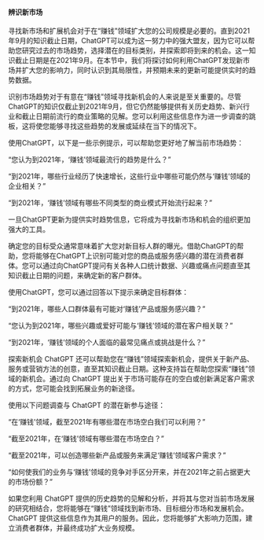 #### 辨识新市场

寻找新市场和扩展机会对于在“赚钱”领域扩大您的公司规模是必要的。直到2021年9月的知识截止日期，ChatGPT可以成为这一努力中的强大盟友，因为它可以帮助您研究过去的市场趋势，选择潜在的目标类别，并探索即将到来的机会。这一知识截止日期是在2021年9月。在本节中，我们将探讨如何利用ChatGPT发现新市场并扩大您的影响力，同时认识到其局限性，并预期未来的更新可能提供实时的趋势数据。

识别市场趋势对于有意在“赚钱”领域寻找新机会的人来说是至关重要的。尽管ChatGPT的知识仅截止到2021年9月，但它仍然能够提供有关历史趋势、新兴行业和截止日期前流行的商业策略的见解。您可以利用这些信息作为进一步调查的跳板，这将使您能够寻找这些趋势的发展或延续在当下的情况下。

使用ChatGPT，以下是一些示例提示，可以帮助您更好地了解当前市场趋势：

“您认为到2021年，‘赚钱’领域最流行的趋势是什么？”

“到2021年，哪些行业经历了快速增长，这些行业中哪些可能仍然与‘赚钱’领域的企业相关？”

“到2021年，‘赚钱’领域有哪些不同类型的商业模式开始流行起来？”

一旦ChatGPT更新为提供实时趋势信息，它将成为寻找新市场和机会的组织更加强大的工具。

确定您的目标受众通常意味着扩大您对新目标人群的曝光。借助ChatGPT的帮助，您将能够在ChatGPT上识别可能对您的商品或服务感兴趣的潜在消费者群体。您可以通过向ChatGPT提问有关各种人口统计数据、兴趣或痛点问题直至其知识截止日期的问题，来确定新的客户群体。

使用ChatGPT，您可以通过回答以下提示来确定目标群体：

“到2021年，哪些人口群体最有可能对‘赚钱’产品或服务感兴趣？”

“您认为到2021年，哪些兴趣或爱好可能与‘赚钱’领域的潜在客户相关联？”

“到2021年，‘赚钱’领域的个人面临的最常见痛点或挑战是什么？”

探索新机会 ChatGPT 还可以帮助您在“赚钱”领域探索新机会，提供关于新产品、服务或营销方法的创意，直至其知识截止日期。这种支持旨在帮助您探索“赚钱”领域的新机会。通过向 ChatGPT 提出关于市场可能存在的空白或创新满足客户需求的方式，您可能会找到拓展业务的新途径。

使用以下问题调查与 ChatGPT 的潜在新参与途径：

“在‘赚钱’领域，截至2021年有哪些潜在市场空白我们可以利用？”

“截至2021年，在‘赚钱’领域有哪些潜在市场空白？”

“截至2021年，可以创造哪些新产品或服务来满足‘赚钱’领域客户需求？”

“如何使我们的业务与‘赚钱’领域的竞争对手区分开来，并在2021年之前占据更大的市场份额？”

如果您利用 ChatGPT 提供的历史趋势的见解和分析，并将其与您对当前市场发展的研究相结合，您将能够在“赚钱”领域找到新市场、目标细分市场和发展机会。ChatGPT 提供这些信息作为其用户的服务。因此，您将能够扩大影响力范围，建立消费者群体，并最终成功扩大业务规模。

